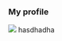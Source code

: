 ### My profile

<img src="https://cdn.dribbble.com/users/1632728/screenshots/4693038/profilepic_dribbble.gif" widtg="10px" >
hasdhadha
